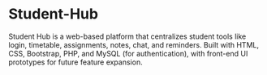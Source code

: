# Student-Hub
 Student Hub is a web-based platform that centralizes student tools like login, timetable, assignments, notes, chat, and reminders. Built with HTML, CSS, Bootstrap, PHP, and MySQL (for authentication), with front-end UI prototypes for future feature expansion.
